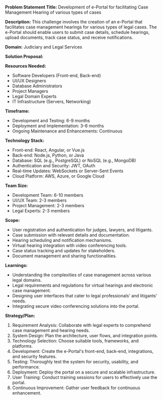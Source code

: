 **Problem Statement Title:** Development of e-Portal for facilitating Case Management Hearing of various types of cases

**Description:** This challenge involves the creation of an e-Portal that facilitates case management hearings for various types of legal cases. The e-Portal should enable users to submit case details, schedule hearings, upload documents, track case status, and receive notifications.

**Domain:** Judiciary and Legal Services

**Solution Proposal:**

**Resources Needed:**
- Software Developers (Front-end, Back-end)
- UI/UX Designers
- Database Administrators
- Project Managers
- Legal Domain Experts
- IT Infrastructure (Servers, Networking)

**Timeframe:**
- Development and Testing: 6-9 months
- Deployment and Implementation: 3-6 months
- Ongoing Maintenance and Enhancements: Continuous

**Technology Stack:**
- Front-end: React, Angular, or Vue.js
- Back-end: Node.js, Python, or Java
- Database: SQL (e.g., PostgreSQL) or NoSQL (e.g., MongoDB)
- Authentication and Security: JWT, OAuth
- Real-time Updates: WebSockets or Server-Sent Events
- Cloud Platform: AWS, Azure, or Google Cloud

**Team Size:**
- Development Team: 6-10 members
- UI/UX Team: 2-3 members
- Project Management: 2-3 members
- Legal Experts: 2-3 members

**Scope:**
- User registration and authentication for judges, lawyers, and litigants.
- Case submission with relevant details and documentation.
- Hearing scheduling and notification mechanisms.
- Virtual hearing integration with video conferencing tools.
- Case status tracking and updates for stakeholders.
- Document management and sharing functionalities.

**Learnings:**
- Understanding the complexities of case management across various legal domains.
- Legal requirements and regulations for virtual hearings and electronic case management.
- Designing user interfaces that cater to legal professionals' and litigants' needs.
- Integrating secure video conferencing solutions into the portal.

**Strategy/Plan:**
1. Requirement Analysis: Collaborate with legal experts to comprehend case management and hearing needs.
2. System Design: Plan the architecture, user flows, and integration points.
3. Technology Selection: Choose suitable tools, frameworks, and platforms.
4. Development: Create the e-Portal's front-end, back-end, integrations, and security features.
5. Testing: Thoroughly test the system for security, usability, and performance.
6. Deployment: Deploy the portal on a secure and scalable infrastructure.
7. User Training: Conduct training sessions for users to effectively use the portal.
8. Continuous Improvement: Gather user feedback for continuous enhancement.